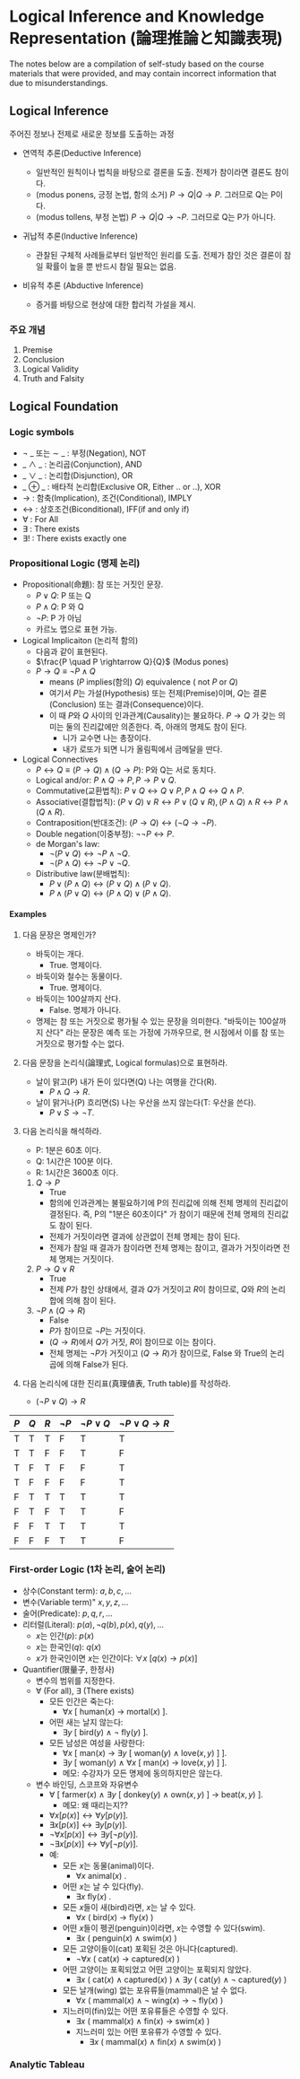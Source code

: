 # Logical Inference and Knowledge Representation (論理推論と知識表現)
The notes below are a compilation of self-study based on the course materials that were provided, and may contain incorrect information that due to misunderstandings.

## Logical Inference
주어진 정보나 전제로 새로운 정보를 도출하는 과정

- 연역적 추론(Deductive Inference)
    - 일반적인 원칙이나 법칙을 바탕으로 결론을 도출. 전제가 참이라면 결론도 참이다.
    - (modus ponens, 긍정 논법, 함의 소거) $P \to Q | Q \to P .$ 그러므로 Q는 P이다.
    - (modus tollens, 부정 논법) $P \to Q | Q \to \neg P .$ 그러므로 Q는 P가 아니다.

- 귀납적 추론(Inductive Inference)
    - 관찰된 구체적 사례들로부터 일반적인 원리를 도출. 전제가 참인 것은 결론이 참일 확률이 높을 뿐 반드시 참일 필요는 없음.

- 비유적 추론 (Abductive Inference)
    - 증거를 바탕으로 현상에 대한 합리적 가설을 제시.

### 주요 개념
1. Premise
2. Conclusion
3. Logical Validity
4. Truth and Falsity

## Logical Foundation
### Logic symbols
- $\lnot$ \_ 또는 $\sim$ \_ : 부정(Negation), NOT
- \_ $\land$ \_ : 논리곱(Conjunction), AND
- \_ $\lor$ \_ : 논리합(Disjunction), OR
- \_ $\oplus$ \_ : 배타적 논리합(Exclusive OR, Either .. or ..), XOR
- $\to$ : 함축(Implication), 조건(Conditional), IMPLY
- $\leftrightarrow$ : 상호조건(Biconditional), IFF(if and only if)
- $\forall$ : For All
- $\exists$ : There exists
- $\exists !$ : There exists exactly one

### Propositional Logic (명제 논리)
- Propositional(命題): 참 또는 거짓인 문장.
    - $P \vee Q$: P 또는 Q
    - $P \wedge Q$: P 와 Q
    - $\neg P$: P 가 아님
    - 카르노 맵으로 표현 가능.
- Logical Implicaiton (논리적 함의)
    - 다음과 같이 표현된다.
    - $\frac{P \quad P \rightarrow Q}{Q}$ (Modus pones)
    - $P \rightarrow Q \equiv \neg P \wedge Q$ 
        - means $(P$ implies(함의) $Q)$ equivalence $($ not $P$ or $Q)$
        - 여기서 $P$는 가설(Hypothesis) 또는 전제(Premise)이며, $Q$는 결론(Conclusion) 또는 결과(Consequence)이다.
        - 이 때 $P$와 $Q$ 사이의 인과관계(Causality)는 불요하다. $P \to Q$ 가 갖는 의미는 둘의 진리값에만 의존한다. 즉, 아래의 명제도 참이 된다.
            - 니가 교수면 나는 총장이다.
            - 내가 로또가 되면 니가 올림픽에서 금메달을 딴다.
- Logical Connectives
    - $P \leftrightarrow Q \equiv (P \rightarrow Q) \wedge (Q \rightarrow P)$: P와 Q는 서로 동치다. 
    - Logical and/or: $P \land Q \rightarrow P, P \rightarrow P \lor Q .$
    - Commutative(교환법칙): $P \lor Q \leftrightarrow Q \lor P, P \land Q \leftrightarrow Q \land P .$
    - Associative(결합법칙): $(P \lor Q) \lor R \leftrightarrow P \lor (Q \lor R), (P \land Q) \land R \leftrightarrow P \land (Q \land R) .$
    - Contraposition(반대조건): $(P \to Q) \leftrightarrow (\lnot Q \to \lnot P) .$
    - Double negation(이중부정): $\lnot \lnot P \leftrightarrow P .$
    - de Morgan's law:
        - $\lnot (P \lor Q) \leftrightarrow \lnot P \land \lnot Q .$
        - $\lnot (P \land Q) \leftrightarrow \lnot P \lor \lnot Q .$
    - Distributive law(분배법칙):
        - $P \lor (P \land Q) \leftrightarrow (P \lor Q) \land (P \lor Q) .$
        - $P \land (P \lor Q) \leftrightarrow (P \land Q) \lor (P \land Q) .$

#### Examples
1. 다음 문장은 명제인가?
    - 바둑이는 개다.
        - True. 명제이다.
    - 바둑이와 철수는 동물이다.
        - True. 명제이다.
    - 바둑이는 100살까지 산다.
        - False. 명제가 아니다.
    - 명제는 참 또는 거짓으로 평가될 수 있는 문장을 의미한다. "바둑이는 100살까지 산다" 라는 문장은 예측 또는 가정에 가까우므로, 현 시점에서 이를 참 또는 거짓으로 평가할 수는 없다.
2. 다음 문장을 논리식(論理式, Logical formulas)으로 표현하라.
    - 날이 맑고(P) 내가 돈이 있다면(Q) 나는 여행을 간다(R).
        - $P \land Q \to R .$
    - 날이 맑거나(P) 흐리면(S) 나는 우산을 쓰지 않는다(T: 우산을 쓴다).
        - $P \lor S \to \neg T .$
3. 다음 논리식을 해석하라.
    - P: 1분은 60초 이다.
    - Q: 1시간은 100분 이다.
    - R: 1시간은 3600초 이다.
    1. $Q \to P$
        - True
        - 함의에 인과관계는 불필요하기에 P의 진리값에 의해 전체 명제의 진리값이 결정된다. 즉, P의 "1분은 60초이다" 가 참이기 때문에 전체 명제의 진리값도 참이 된다.
        - 전제가 거짓이라면 결과에 상관없이 전체 명제는 참이 된다.
        - 전제가 참일 때 결과가 참이라면 전체 명제는 참이고, 결과가 거짓이라면 전체 명제는 거짓이다.
    2. $P \to Q \lor R$
        - True
        - 전제 $P$가 참인 상태에서, 결과 $Q$가 거짓이고 $R$이 참이므로, $Q$와 $R$의 논리합에 의해 참이 된다.
    3. $\neg P \land (Q \to R)$
        - False
        - $P$가 참이므로 $\lnot P$는 거짓이다.
        - $(Q \to R)$에서 $Q$가 거짓, $R$이 참이므로 이는 참이다.
        - 전체 명제는 $\lnot P$가 거짓이고 $(Q \to R)$가 참이므로, False 와 True의 논리곱에 의해 False가 된다.

4. 다음 논리식에 대한 진리표(真理値表, Truth table)를 작성하라.
    - $(\neg P \lor Q) \to R$

| $P$   | $Q$   | $R$   | $\lnot P$  | $\lnot P \lor Q$ | $\lnot P \lor Q \to R$ |
|-----|-----|-----|-----|--------|--------------|
| T   | T   | T   | F   | T      | T            |
| T   | T   | F   | F   | T      | F            |
| T   | F   | T   | F   | F      | T            |
| T   | F   | F   | F   | F      | T            |
| F   | T   | T   | T   | T      | T            |
| F   | T   | F   | T   | T      | F            |
| F   | F   | T   | T   | T      | T            |
| F   | F   | F   | T   | T      | F            |


### First-order Logic (1차 논리, 술어 논리)
- 상수(Constant term): $a, b, c, ...$
- 변수(Variable term)" $x, y, z, ...$
- 술어(Predicate): $p, q, r, ...$
- 리터럴(Literal): $p(a), \lnot q(b), p(x), q(y), ...$
    - $x$는 인간($p$): $p(x)$
    - $x$는 한국인($q$): $q(x)$
    - $x$가 한국인이면 $x$는 인간이다: $\forall x$ $[q(x) \to p(x)]$
- Quantifier(限量子, 한정사)
    - 변수의 범위를 지정한다.
    - $\forall$ (For all), $\exists$ (There exists)
        - 모든 인간은 죽는다:
            - $\forall x$ $[$ human($x$) $\to$ mortal($x$) $] .$
        - 어떤 새는 날지 않는다:
            - $\exists y$ $[$ bird($y$) $\land$ $\lnot$ fly($y$) $] .$
        - 모든 남성은 여성을 사랑한다:
            - $\forall x$ $[$ man($x$) $\to$ $\exists y$ $[$ woman($y$) $\land$ love($x, y$) $]$  $] .$
            - $\exists y$  $[$ woman($y$) $\land$ $\forall x$ $[$ man($x$) $\to$ love($x, y$) $]$  $] .$
            - 메모: 수강자가 모든 명제에 동의하지만은 않는다.
    - 변수 바인딩, 스코프와 자유변수
        - $\forall$ $[$ farmer($x$) $\land$ $\exists y$ $[$ donkey($y$) $\land$ own($x, y$) $]$ $\to$ beat($x, y$) $] .$
            - 메모: 왜 때리는지??
        - $\forall x [p(x)] \leftrightarrow \forall y [p(y)] .$
        - $\exists x [p(x)] \leftrightarrow \exists y [p(y)] .$
        - $\lnot \forall x [p(x)] \leftrightarrow \exists y [\lnot p(y)] .$
        - $\lnot \exists x [p(x)] \leftrightarrow \forall y [\lnot p(y)] .$
        - 예:
            - 모든 $x$는 동물(animal)이다.
                - $\forall x$ animal($x$) .
            - 어떤 $x$는 날 수 있다(fly).
                - $\exists x$ fly($x$) .
            - 모든 $x$들이 새(bird)라면, $x$는 날 수 있다.
                - $\forall x$ $($ bird($x$) $\to$ fly($x$) $)$
            - 어떤 $x$들이 펭귄(penguin)이라면, $x$는 수영할 수 있다(swim).
                - $\exists x$ $($ penguin($x$) $\land$ swim($x$) $)$
            - 모든 고양이들이(cat) 포획된 것은 아니다(captured).
                - $\lnot \forall x$ $($ cat($x$) $\to$ captured($x$) $)$
            - 어떤 고양이는 포획되었고 어떤 고양이는 포획되지 않았다.
                - $\exists x$ $($ cat($x$) $\land$ captured($x$) $)$ $\land$  $\exists y$ $($ cat($y$) $\land$ $\lnot$ captured($y$) $)$
            - 모든 날개(wing) 없는 포유류들(mammal)은 날 수 없다.
                - $\forall x$ $($ mammal($x$) $\land$ $\lnot$ wing($x$) $\to$ $\lnot$ fly($x$) $)$
            - 지느러미(fin)있는 어떤 포유류들은 수영할 수 있다.
                - $\exists x$ $($ mammal($x$) $\land$ fin($x$) $\to$ swim($x$) $)$
                - 지느러미 있는 어떤 포유류가 수영할 수 있다.
                    - $\exists x$ $($ mammal($x$) $\land$ fin($x$) $\land$ swim($x$) $)$

### Analytic Tableau
